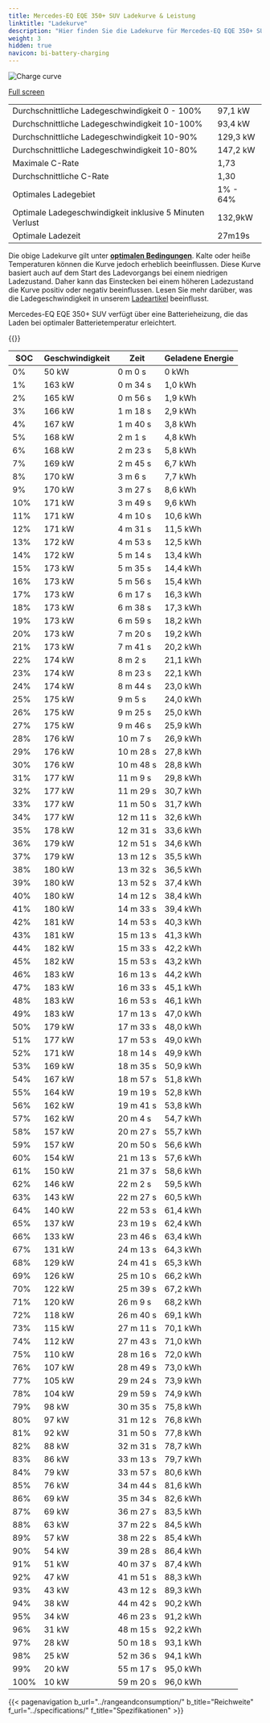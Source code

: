 ```yaml
---
title: Mercedes-EQ EQE 350+ SUV Ladekurve & Leistung
linktitle: "Ladekurve"
description: "Hier finden Sie die Ladekurve für Mercedes-EQ EQE 350+ SUV."
weight: 3
hidden: true
navicon: bi-battery-charging
---
```

<!-- markdownlint-disable MD033 -->
<img src="/images/models/mercedes/eqe_suv/eqe_350plus_suv/chargingcurve.svg" alt="Charge curve" class="img-fluid">

[Full screen](/images/models/mercedes/eqe_suv/eqe_350plus_suv/chargingcurve.svg)


<table class="table table-striped border">
<tbody>
<tr>
<td>Durchschnittliche Ladegeschwindigkeit 0 - 100%</td><td>97,1 kW</td>
</tr>
<tr>
<td>Durchschnittliche Ladegeschwindigkeit 10-100%</td><td>93,4 kW</td>
</tr>
<tr>
<td>Durchschnittliche Ladegeschwindigkeit 10-90%</td><td>129,3 kW</td>
</tr>
<tr>
<td>Durchschnittliche Ladegeschwindigkeit 10-80%</td><td>147,2 kW</td>
</tr>
<tr>
<td>Maximale C-Rate</td><td>1,73</td>
</tr>
<tr>
<td>Durchschnittliche C-Rate</td><td>1,30</td>
</tr>
<tr>
<td>Optimales Ladegebiet</td><td>1% - 64%</td>
</tr>
<tr>
<td>Optimale Ladegeschwindigkeit inklusive 5 Minuten Verlust</td><td>132,9kW</td>
</tr>
<tr>
<td>Optimale Ladezeit</td><td>27m19s</td>
</tr>
</tbody>
</table>


Die obige Ladekurve gilt unter **[optimalen Bedingungen](../../../../../technology/battery/charging/#temperature)**. Kalte oder heiße Temperaturen können die Kurve jedoch erheblich beeinflussen. Diese Kurve basiert auch auf dem Start des Ladevorgangs bei einem niedrigen Ladezustand. Daher kann das Einstecken bei einem höheren Ladezustand die Kurve positiv oder negativ beeinflussen. Lesen Sie mehr darüber, was die Ladegeschwindigkeit in unserem [Ladeartikel](../../../../../technology/battery/charging/) beeinflusst.


Mercedes-EQ EQE 350+ SUV verfügt über eine Batterieheizung, die das Laden bei optimaler Batterietemperatur erleichtert.


{{<evkxdisplayaddarticle />}}
<table class="table table-striped border">
<thead>
<tr><th>SOC</th><th>Geschwindigkeit</th><th>Zeit</th><th>Geladene Energie</th></tr>
</thead>
<tbody>
<tr>
<td>0%</td><td>50 kW</td><td> 0 m 0 s </td><td>0 kWh </td>
</tr>
<tr>
<td>1%</td><td>163 kW</td><td> 0 m 34 s </td><td>1,0 kWh </td>
</tr>
<tr>
<td>2%</td><td>165 kW</td><td> 0 m 56 s </td><td>1,9 kWh </td>
</tr>
<tr>
<td>3%</td><td>166 kW</td><td> 1 m 18 s </td><td>2,9 kWh </td>
</tr>
<tr>
<td>4%</td><td>167 kW</td><td> 1 m 40 s </td><td>3,8 kWh </td>
</tr>
<tr>
<td>5%</td><td>168 kW</td><td> 2 m 1 s </td><td>4,8 kWh </td>
</tr>
<tr>
<td>6%</td><td>168 kW</td><td> 2 m 23 s </td><td>5,8 kWh </td>
</tr>
<tr>
<td>7%</td><td>169 kW</td><td> 2 m 45 s </td><td>6,7 kWh </td>
</tr>
<tr>
<td>8%</td><td>170 kW</td><td> 3 m 6 s </td><td>7,7 kWh </td>
</tr>
<tr>
<td>9%</td><td>170 kW</td><td> 3 m 27 s </td><td>8,6 kWh </td>
</tr>
<tr>
<td>10%</td><td>171 kW</td><td> 3 m 49 s </td><td>9,6 kWh </td>
</tr>
<tr>
<td>11%</td><td>171 kW</td><td> 4 m 10 s </td><td>10,6 kWh </td>
</tr>
<tr>
<td>12%</td><td>171 kW</td><td> 4 m 31 s </td><td>11,5 kWh </td>
</tr>
<tr>
<td>13%</td><td>172 kW</td><td> 4 m 53 s </td><td>12,5 kWh </td>
</tr>
<tr>
<td>14%</td><td>172 kW</td><td> 5 m 14 s </td><td>13,4 kWh </td>
</tr>
<tr>
<td>15%</td><td>173 kW</td><td> 5 m 35 s </td><td>14,4 kWh </td>
</tr>
<tr>
<td>16%</td><td>173 kW</td><td> 5 m 56 s </td><td>15,4 kWh </td>
</tr>
<tr>
<td>17%</td><td>173 kW</td><td> 6 m 17 s </td><td>16,3 kWh </td>
</tr>
<tr>
<td>18%</td><td>173 kW</td><td> 6 m 38 s </td><td>17,3 kWh </td>
</tr>
<tr>
<td>19%</td><td>173 kW</td><td> 6 m 59 s </td><td>18,2 kWh </td>
</tr>
<tr>
<td>20%</td><td>173 kW</td><td> 7 m 20 s </td><td>19,2 kWh </td>
</tr>
<tr>
<td>21%</td><td>173 kW</td><td> 7 m 41 s </td><td>20,2 kWh </td>
</tr>
<tr>
<td>22%</td><td>174 kW</td><td> 8 m 2 s </td><td>21,1 kWh </td>
</tr>
<tr>
<td>23%</td><td>174 kW</td><td> 8 m 23 s </td><td>22,1 kWh </td>
</tr>
<tr>
<td>24%</td><td>174 kW</td><td> 8 m 44 s </td><td>23,0 kWh </td>
</tr>
<tr>
<td>25%</td><td>175 kW</td><td> 9 m 5 s </td><td>24,0 kWh </td>
</tr>
<tr>
<td>26%</td><td>175 kW</td><td> 9 m 25 s </td><td>25,0 kWh </td>
</tr>
<tr>
<td>27%</td><td>175 kW</td><td> 9 m 46 s </td><td>25,9 kWh </td>
</tr>
<tr>
<td>28%</td><td>176 kW</td><td> 10 m 7 s </td><td>26,9 kWh </td>
</tr>
<tr>
<td>29%</td><td>176 kW</td><td> 10 m 28 s </td><td>27,8 kWh </td>
</tr>
<tr>
<td>30%</td><td>176 kW</td><td> 10 m 48 s </td><td>28,8 kWh </td>
</tr>
<tr>
<td>31%</td><td>177 kW</td><td> 11 m 9 s </td><td>29,8 kWh </td>
</tr>
<tr>
<td>32%</td><td>177 kW</td><td> 11 m 29 s </td><td>30,7 kWh </td>
</tr>
<tr>
<td>33%</td><td>177 kW</td><td> 11 m 50 s </td><td>31,7 kWh </td>
</tr>
<tr>
<td>34%</td><td>177 kW</td><td> 12 m 11 s </td><td>32,6 kWh </td>
</tr>
<tr>
<td>35%</td><td>178 kW</td><td> 12 m 31 s </td><td>33,6 kWh </td>
</tr>
<tr>
<td>36%</td><td>179 kW</td><td> 12 m 51 s </td><td>34,6 kWh </td>
</tr>
<tr>
<td>37%</td><td>179 kW</td><td> 13 m 12 s </td><td>35,5 kWh </td>
</tr>
<tr>
<td>38%</td><td>180 kW</td><td> 13 m 32 s </td><td>36,5 kWh </td>
</tr>
<tr>
<td>39%</td><td>180 kW</td><td> 13 m 52 s </td><td>37,4 kWh </td>
</tr>
<tr>
<td>40%</td><td>180 kW</td><td> 14 m 12 s </td><td>38,4 kWh </td>
</tr>
<tr>
<td>41%</td><td>180 kW</td><td> 14 m 33 s </td><td>39,4 kWh </td>
</tr>
<tr>
<td>42%</td><td>181 kW</td><td> 14 m 53 s </td><td>40,3 kWh </td>
</tr>
<tr>
<td>43%</td><td>181 kW</td><td> 15 m 13 s </td><td>41,3 kWh </td>
</tr>
<tr>
<td>44%</td><td>182 kW</td><td> 15 m 33 s </td><td>42,2 kWh </td>
</tr>
<tr>
<td>45%</td><td>182 kW</td><td> 15 m 53 s </td><td>43,2 kWh </td>
</tr>
<tr>
<td>46%</td><td>183 kW</td><td> 16 m 13 s </td><td>44,2 kWh </td>
</tr>
<tr>
<td>47%</td><td>183 kW</td><td> 16 m 33 s </td><td>45,1 kWh </td>
</tr>
<tr>
<td>48%</td><td>183 kW</td><td> 16 m 53 s </td><td>46,1 kWh </td>
</tr>
<tr>
<td>49%</td><td>183 kW</td><td> 17 m 13 s </td><td>47,0 kWh </td>
</tr>
<tr>
<td>50%</td><td>179 kW</td><td> 17 m 33 s </td><td>48,0 kWh </td>
</tr>
<tr>
<td>51%</td><td>177 kW</td><td> 17 m 53 s </td><td>49,0 kWh </td>
</tr>
<tr>
<td>52%</td><td>171 kW</td><td> 18 m 14 s </td><td>49,9 kWh </td>
</tr>
<tr>
<td>53%</td><td>169 kW</td><td> 18 m 35 s </td><td>50,9 kWh </td>
</tr>
<tr>
<td>54%</td><td>167 kW</td><td> 18 m 57 s </td><td>51,8 kWh </td>
</tr>
<tr>
<td>55%</td><td>164 kW</td><td> 19 m 19 s </td><td>52,8 kWh </td>
</tr>
<tr>
<td>56%</td><td>162 kW</td><td> 19 m 41 s </td><td>53,8 kWh </td>
</tr>
<tr>
<td>57%</td><td>162 kW</td><td> 20 m 4 s </td><td>54,7 kWh </td>
</tr>
<tr>
<td>58%</td><td>157 kW</td><td> 20 m 27 s </td><td>55,7 kWh </td>
</tr>
<tr>
<td>59%</td><td>157 kW</td><td> 20 m 50 s </td><td>56,6 kWh </td>
</tr>
<tr>
<td>60%</td><td>154 kW</td><td> 21 m 13 s </td><td>57,6 kWh </td>
</tr>
<tr>
<td>61%</td><td>150 kW</td><td> 21 m 37 s </td><td>58,6 kWh </td>
</tr>
<tr>
<td>62%</td><td>146 kW</td><td> 22 m 2 s </td><td>59,5 kWh </td>
</tr>
<tr>
<td>63%</td><td>143 kW</td><td> 22 m 27 s </td><td>60,5 kWh </td>
</tr>
<tr>
<td>64%</td><td>140 kW</td><td> 22 m 53 s </td><td>61,4 kWh </td>
</tr>
<tr>
<td>65%</td><td>137 kW</td><td> 23 m 19 s </td><td>62,4 kWh </td>
</tr>
<tr>
<td>66%</td><td>133 kW</td><td> 23 m 46 s </td><td>63,4 kWh </td>
</tr>
<tr>
<td>67%</td><td>131 kW</td><td> 24 m 13 s </td><td>64,3 kWh </td>
</tr>
<tr>
<td>68%</td><td>129 kW</td><td> 24 m 41 s </td><td>65,3 kWh </td>
</tr>
<tr>
<td>69%</td><td>126 kW</td><td> 25 m 10 s </td><td>66,2 kWh </td>
</tr>
<tr>
<td>70%</td><td>122 kW</td><td> 25 m 39 s </td><td>67,2 kWh </td>
</tr>
<tr>
<td>71%</td><td>120 kW</td><td> 26 m 9 s </td><td>68,2 kWh </td>
</tr>
<tr>
<td>72%</td><td>118 kW</td><td> 26 m 40 s </td><td>69,1 kWh </td>
</tr>
<tr>
<td>73%</td><td>115 kW</td><td> 27 m 11 s </td><td>70,1 kWh </td>
</tr>
<tr>
<td>74%</td><td>112 kW</td><td> 27 m 43 s </td><td>71,0 kWh </td>
</tr>
<tr>
<td>75%</td><td>110 kW</td><td> 28 m 16 s </td><td>72,0 kWh </td>
</tr>
<tr>
<td>76%</td><td>107 kW</td><td> 28 m 49 s </td><td>73,0 kWh </td>
</tr>
<tr>
<td>77%</td><td>105 kW</td><td> 29 m 24 s </td><td>73,9 kWh </td>
</tr>
<tr>
<td>78%</td><td>104 kW</td><td> 29 m 59 s </td><td>74,9 kWh </td>
</tr>
<tr>
<td>79%</td><td>98 kW</td><td> 30 m 35 s </td><td>75,8 kWh </td>
</tr>
<tr>
<td>80%</td><td>97 kW</td><td> 31 m 12 s </td><td>76,8 kWh </td>
</tr>
<tr>
<td>81%</td><td>92 kW</td><td> 31 m 50 s </td><td>77,8 kWh </td>
</tr>
<tr>
<td>82%</td><td>88 kW</td><td> 32 m 31 s </td><td>78,7 kWh </td>
</tr>
<tr>
<td>83%</td><td>86 kW</td><td> 33 m 13 s </td><td>79,7 kWh </td>
</tr>
<tr>
<td>84%</td><td>79 kW</td><td> 33 m 57 s </td><td>80,6 kWh </td>
</tr>
<tr>
<td>85%</td><td>76 kW</td><td> 34 m 44 s </td><td>81,6 kWh </td>
</tr>
<tr>
<td>86%</td><td>69 kW</td><td> 35 m 34 s </td><td>82,6 kWh </td>
</tr>
<tr>
<td>87%</td><td>69 kW</td><td> 36 m 27 s </td><td>83,5 kWh </td>
</tr>
<tr>
<td>88%</td><td>63 kW</td><td> 37 m 22 s </td><td>84,5 kWh </td>
</tr>
<tr>
<td>89%</td><td>57 kW</td><td> 38 m 22 s </td><td>85,4 kWh </td>
</tr>
<tr>
<td>90%</td><td>54 kW</td><td> 39 m 28 s </td><td>86,4 kWh </td>
</tr>
<tr>
<td>91%</td><td>51 kW</td><td> 40 m 37 s </td><td>87,4 kWh </td>
</tr>
<tr>
<td>92%</td><td>47 kW</td><td> 41 m 51 s </td><td>88,3 kWh </td>
</tr>
<tr>
<td>93%</td><td>43 kW</td><td> 43 m 12 s </td><td>89,3 kWh </td>
</tr>
<tr>
<td>94%</td><td>38 kW</td><td> 44 m 42 s </td><td>90,2 kWh </td>
</tr>
<tr>
<td>95%</td><td>34 kW</td><td> 46 m 23 s </td><td>91,2 kWh </td>
</tr>
<tr>
<td>96%</td><td>31 kW</td><td> 48 m 15 s </td><td>92,2 kWh </td>
</tr>
<tr>
<td>97%</td><td>28 kW</td><td> 50 m 18 s </td><td>93,1 kWh </td>
</tr>
<tr>
<td>98%</td><td>25 kW</td><td> 52 m 36 s </td><td>94,1 kWh </td>
</tr>
<tr>
<td>99%</td><td>20 kW</td><td> 55 m 17 s </td><td>95,0 kWh </td>
</tr>
<tr>
<td>100%</td><td>10 kW</td><td> 59 m 20 s </td><td>96,0 kWh </td>
</tr>
</tbody>
</table>


{{< pagenavigation b_url="../rangeandconsumption/" b_title="Reichweite" f_url="../specifications/" f_title="Spezifikationen" >}}

